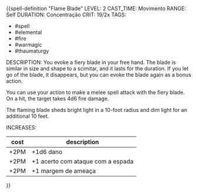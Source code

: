 {{spell-definition "Flame Blade"
LEVEL: 2
CAST_TIME: Movimento
RANGE: Self
DURATION: Concentração
CRIT: 19/2x
TAGS:
- #spell 
- #elemental 
- #fire 
- #warmagic 
- #thaumaturgy 

DESCRIPTION:
You evoke a fiery blade in your free hand. The blade is similar in size and shape to a scimitar, and it lasts for the duration. If you let go of the blade, it disappears, but you can evoke the blade again as a bonus action.

You can use your action to make a melee spell attack with the fiery blade. On a hit, the target takes 4d6 fire damage.

The flaming blade sheds bright light in a 10-foot radius and dim light for an additional 10 feet.

INCREASES:

| cost | description                       |
| ---- | --------------------------------- |
| +2PM | +1d6 dano                         |
| +2PM | +1 acerto com ataque com a espada |
| +2PM | +1 margem de ameaça               |
}}